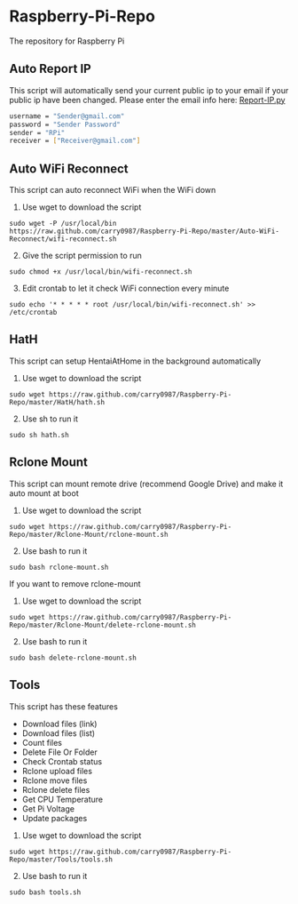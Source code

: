 # Raspberry-Pi-Repo
The repository for Raspberry Pi

## Auto Report IP
This script will automatically send your current public ip to your email if your public ip have been changed.
Please enter the email info here:
[Report-IP.py](https://github.com/carry0987/Raspberry-Pi-Repo/blob/master/Auto-Report-IP/report-ip.py#L19-L22)
```bash
username = "Sender@gmail.com"
password = "Sender Password"
sender = "RPi"
receiver = ["Receiver@gmail.com"]
```

## Auto WiFi Reconnect
This script can auto reconnect WiFi when the WiFi down
1. Use wget to download the script
```
sudo wget -P /usr/local/bin https://raw.github.com/carry0987/Raspberry-Pi-Repo/master/Auto-WiFi-Reconnect/wifi-reconnect.sh
```
2. Give the script permission to run
```
sudo chmod +x /usr/local/bin/wifi-reconnect.sh
```
3. Edit crontab to let it check WiFi connection every minute
```
sudo echo '* * * * * root /usr/local/bin/wifi-reconnect.sh' >> /etc/crontab
```

## HatH
This script can setup HentaiAtHome in the background automatically
1. Use wget to download the script
```
sudo wget https://raw.github.com/carry0987/Raspberry-Pi-Repo/master/HatH/hath.sh
```
2. Use sh to run it
```
sudo sh hath.sh
```

## Rclone Mount
This script can mount remote drive (recommend Google Drive) and make it auto mount at boot
1. Use wget to download the script
```
sudo wget https://raw.github.com/carry0987/Raspberry-Pi-Repo/master/Rclone-Mount/rclone-mount.sh
```
2. Use bash to run it
```
sudo bash rclone-mount.sh
```

If you want to remove rclone-mount
1. Use wget to download the script
```
sudo wget https://raw.github.com/carry0987/Raspberry-Pi-Repo/master/Rclone-Mount/delete-rclone-mount.sh
```
2. Use bash to run it
```
sudo bash delete-rclone-mount.sh
```

## Tools
This script has these features
-  Download files (link)
-  Download files (list)
-  Count files
-  Delete File Or Folder
-  Check Crontab status
-  Rclone upload files
-  Rclone move files
-  Rclone delete files
-  Get CPU Temperature
-  Get Pi Voltage
-  Update packages

1. Use wget to download the script
```
sudo wget https://raw.github.com/carry0987/Raspberry-Pi-Repo/master/Tools/tools.sh
```
2. Use bash to run it
```
sudo bash tools.sh
```

